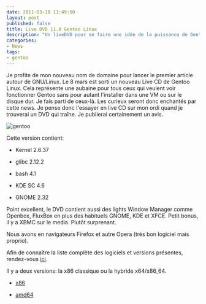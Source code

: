 ```yaml
---
date: 2011-03-10 11:49:50
layout: post
published: false
title: Live DVD 11.0 Gentoo Linux
description: "Un liveDVD pour se faire une idée de la puissance de Gentoo."
categories:
- News
tags:
- gentoo
---
```


Je profite de mon nouveau nom de domaine pour lancer le premier article autour de GNU/Linux. Le 8 mars est sorti un nouveau Live CD de Gentoo Linux. Cela représente une aubaine pour tous ceux qui veulent voir fonctionner Gentoo sans pour autant l'installer dans une VM ou sur le disque dur. Je fais parti de ceux-là. Les curieux seront donc enchantés par cette news. Je pense donc l'essayer en live CD sur mon ordi quand je trouverai un DVD qui traîne. Je publierai certainement un avis.

<!-- more -->

<img class="imgcenter" alt="gentoo" src="http://linuxien.legtux.org/uploads/images/2011/03/gentoo.png">

Cette version contient:

  * Kernel 2.6.37

  * glibc 2.12.2

  * bash 4.1

  * KDE SC 4.6

  * GNOME 2.32

Point excellent, le DVD contient aussi des lights Window Manager comme Openbox, FluxBox en plus des habituels GNOME, KDE et XFCE. Petit bonus, il y a XBMC sur le media. Plutôt surprenant.

Nous avons en navigateurs Firefox et autre Opera (très bon logiciel mais proprio).

Afin de connaître la liste complète des logiciels et versions présentes, rendez-vous [ici](http://www.gentoo.org/).

Il y a deux versions: la x86 classique ou la hybride x64/x86_64.

  * [x86](http://bouncer.gentoo.org/fetch/gentoo-11.0-livedvd/x86/)

  * [amd64](http://bouncer.gentoo.org/fetch/gentoo-11.0-livedvd/amd64/)


